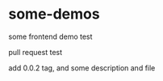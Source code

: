 # some-demos

some frontend demo
test

pull request test

add 0.0.2 tag, and some description and file
